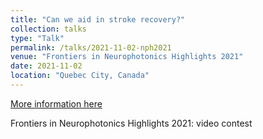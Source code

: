```yaml
---
title: "Can we aid in stroke recovery?"
collection: talks
type: "Talk"
permalink: /talks/2021-11-02-nph2021
venue: "Frontiers in Neurophotonics Highlights 2021"
date: 2021-11-02
location: "Quebec City, Canada"
---
```


[More information here](https://frontiersneurophotonics.org/frontiers-in-neurophotonics-highlights-2021-virtual-program/)

Frontiers in Neurophotonics Highlights 2021: video contest
